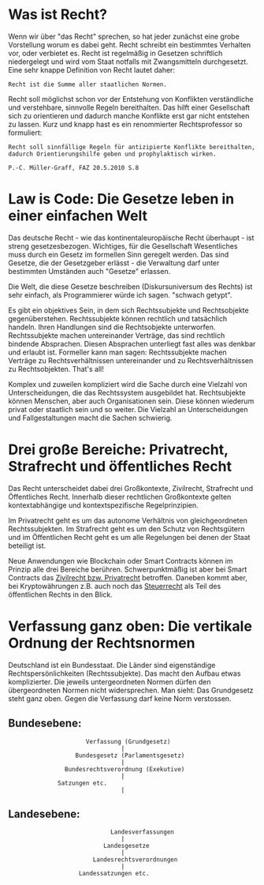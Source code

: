 # Was ist Recht?

Wenn wir über "das Recht" sprechen, so hat jeder zunächst eine grobe
Vorstellung worum es dabei geht. Recht schreibt ein bestimmtes Verhalten
vor, oder verbietet es. Recht ist regelmäßig in Gesetzen schriftlich
niedergelegt und wird vom Staat notfalls mit Zwangsmitteln
durchgesetzt. Eine sehr knappe Definition von Recht lautet daher:

```
Recht ist die Summe aller staatlichen Normen.
```

Recht soll möglichst schon vor der Entstehung von Konflikten verständliche und verstehbare, sinnvolle Regeln bereithalten. Das hilft 
einer Gesellschaft sich zu orientieren und dadurch manche Konflikte erst gar nicht entstehen zu lassen. Kurz und knapp hast es
ein renommierter Rechtsprofessor so formuliert:

```
Recht soll sinnfällige Regeln für antizipierte Konflikte bereithalten,
dadurch Orientierungshilfe geben und prophylaktisch wirken.

P.-C. Müller-Graff, FAZ 20.5.2010 S.8
```

# Law is Code: Die Gesetze leben in einer einfachen Welt

Das deutsche Recht - wie das kontinentaleuropäische Recht überhaupt - ist streng gesetzesbezogen.
Wichtiges, für die Gesellschaft Wesentliches muss durch ein Gesetz im formellen Sinn geregelt werden. Das sind
Gesetze, die der Gesetzgeber erlässt - die Verwaltung darf unter bestimmten Umständen auch "Gesetze" erlassen.

Die Welt, die diese Gesetze beschreiben (Diskursuniversum des Rechts) ist sehr einfach, als Programmierer würde ich sagen. "schwach getypt".

Es gibt ein objektives Sein, in dem sich Rechtssubjekte und
Rechtsobjekte gegenüberstehen. Rechtssubjekte können rechtlich und
tatsächlich handeln. Ihren Handlungen sind die Rechtsobjekte
unterworfen. Rechtssubjekte machen untereinander Verträge, das sind rechtlich bindende Absprachen. Diesen Absprachen
unterliegt fast alles was denkbar und erlaubt ist. Formeller kann man sagen: Rechtssubjekte machen Verträge zu Rechtsverhältnissen untereinander und zu Rechtsverhältnissen zu Rechtsobjekten. That's all!

Komplex und zuweilen kompliziert wird die Sache durch eine Vielzahl von Unterscheidungen, die das Rechtssystem ausgebildet hat. Rechtsubjekte können Menschen, aber auch Organisationen sein. Diese können wiederum privat oder staatlich sein und so weiter. Die Vielzahl an Unterscheidungen und Fallgestaltungen macht die Sachen schwierig.


# Drei große Bereiche: Privatrecht, Strafrecht und öffentliches Recht

Das Recht unterscheidet dabei drei Großkontexte,
Zivilrecht, Strafrecht und Öffentliches Recht. Innerhalb dieser
rechtlichen Großkontexte gelten kontextabhängige und
kontextspezifische Regelprinzipien. 

Im Privatrecht geht es um das autonome Verhältnis von gleichgeordneten
Rechtssubjekten. Im Strafrecht geht es um den Schutz von Rechtsgütern
und im Öffentlichen Recht geht es um alle Regelungen bei denen der
Staat beteiligt ist.

Neue Anwendungen wie Blockchain oder Smart Contracts können im Prinzip alle drei Bereiche berühren. Schwerpunktmäßig 
ist aber bei Smart Contracts das [Zivilrecht bzw. Privatrecht](vertragsrecht.md) betroffen. Daneben kommt aber, bei Kryptowährungen z.B. auch noch das [Steuerrecht]() als Teil des öffentlichen Rechts in den Blick. 


# Verfassung ganz oben: Die vertikale Ordnung der Rechtsnormen


Deutschland ist ein Bundesstaat. Die Länder sind eigenständige Rechtspersönlichkeiten (Rechtssubjekte). Das macht den Aufbau etwas komplizierter. Die jeweils untergeordneten Normen dürfen den übergeordneten Normen nicht widersprechen. Man sieht: Das Grundgesetz steht ganz oben. Gegen die Verfassung darf keine Norm verstossen.

## Bundesebene:
                          Verfassung (Grundgesetz)
                                    |
                       Bundesgesetz (Parlamentsgesetz)
                                    |
                    Bundesrechtsverordnung (Exekutive)
                                    |
                  Satzungen etc.
                                    |
## Landesebene:                 

                                 Landesverfassungen
                                    |
                               Landesgesetze
                                    |
                            Landesrechtsverordnungen
                                    |
                        Landessatzungen etc.



















